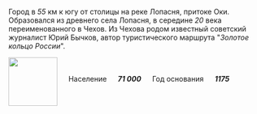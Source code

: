 <!--2021-11-05 13:29:03-->
Город в *55* км к югу от столицы на реке Лопасня, притоке Оки.
Образовался из древнего села Лопасня, в середине *20* века переименованного в Чехов.
Из Чехова родом известный советский журналист Юрий Бычков, автор туристического маршрута "*Золотое кольцо России*".

<img src="/posts/Места Подмосковья/Chehov.png" align="middle" width="96px"> &emsp; 
Население &emsp; ***71 000*** &emsp;
Год основания &emsp; ***1175***